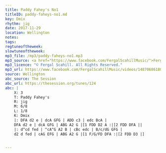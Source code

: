 ```yaml
---
title: Paddy Fahey's No1
titleID: paddy-faheys-no1.md
key: Dmix
rhythm: jig
date: 2017-11-29
location: Wellington 
notes:
tags: 
regtuneoftheweek:
slowtuneoftheweek:
mp3_file: /mp3/paddy-faheys-no1.mp3
mp3_source: <a href="https://www.facebook.com/FergalScahillMusic/">Fergal Scahill</a>, member of <a href="http://www.webanjo3.com/">We Banjo 3</a>
mp3_licence: "© Fergal Scahill. All Rights Reserved."
mp3_url: https://www.facebook.com/FergalScahillMusic/videos/1487068618056135/
source: Wellington
abc_source: The Session
abc_url: https://thesession.org/tunes/124
abc: |
    X: 3
    T: Paddy Fahey's
    R: jig
    M: 6/8
    L: 1/8
    K: Dmix
    |: DFA d2 e | dcA GFG | ADD c3 | edc BcA |
    DFA d2 e | dcA GFG | ABG A2 G |[1 FDD D2 A :|[2 FDD DFA ||
    |: d^cd fed | ^cA^G A2 B | cBc edc | B/c/dG GFG |
    d2 d fed | cAG EFG | ABG A2 G |[1 F/G/FD DFA :|[2 FDD D3 |]
    

---
```

